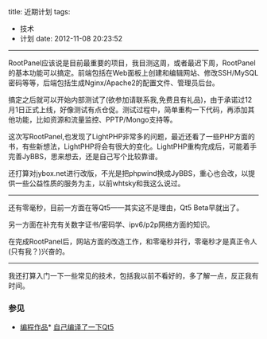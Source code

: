 title: 近期计划
tags:
  - 技术
  - 计划
date: 2012-11-08 20:23:52
---

RootPanel应该说是目前最重要的项目，我目测这周，或者最迟下周，RootPanel的基本功能可以搞定。前端包括在Web面板上创建和编辑网站、修改SSH/MySQL密码等等，后端包括生成Nginx/Apache2的配置文件、管理员后台。

搞定之后就可以开始内部测试了(欲参加请联系我,免费且有礼品)，由于承诺过12月1日正式上线，好像测试有点仓促。测试过程中，简单重构一下代码，再添加其他功能，比如资源和流量监控、PPTP/Mongo支持等。

这次写RootPanel,也发现了LightPHP非常多的问题，最近还看了一些PHP方面的书，有些新想法，LightPHP将会有很大的变化。LightPHP重构完成后，可能着手完善JyBBS，思来想去，还是自己写个比较靠谱。

还打算对jybox.net进行改版，不光是把phpwind换成JyBBS，重心也会改，以提供一些公益性质的服务为主，以前whtsky和我这么说过。

* * *

还有零毫秒，目前一方面在等Qt5——其实这不是理由，Qt5 Beta早就出了。

另一方面在补充有关数字证书/密码学、ipv6/p2p网络方面的知识。

在完成RootPanel后，网站方面的改造工作，和零毫秒并行，零毫秒才是真正令人(只有我？)兴奋的。

* * *

我还打算入门一下一些常见的技术，包括我以前不看好的，多了解一点，反正我有时间。

### 参见

*   [编程作品](http://jyprince.me/works)*   [自己编译了一下Qt5](http://jyprince.me/program/609)